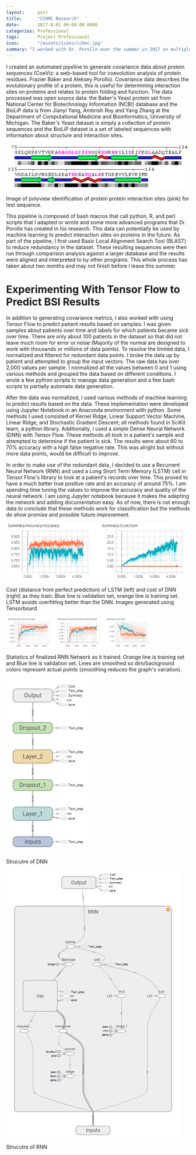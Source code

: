 ```yaml
---
layout:     post
title:      "CCHMC Research"
date:       2017-8-01 00:00:00 0000
categories: Professional
tags:       Project Professional
icon:       "/assets/icons/cchmc.jpg"
summary: "I worked with Dr. Porollo over the summer in 2017 on multiple research projects."
---
```

I created an automated pipeline to generate covariance data about protein sequences (CoeViz: a web-based tool for coevolution analysis of protein residues. Frazier Baker and Aleksey Porollo). Covariance data describes the evolutionary profile of a protein, this is useful for determining interaction sites on proteins and relates to protein folding and function. The data processed was open source data: the Baker's Yeast protein set from National Center for Biotechnology Information (NCBI) database and the BioLiP data is from Jianyi Yang, Ambrish Roy and Yang Zhang at the Department of Computational Medicine and Bioinformatics, University of Michigan. The Baker's Yeast dataset is simply a collection of protein sequences and the BioLiP dataset is a set of labeled sequences with information about structure and interaction sites.

![Polyview Render](/assets/projects/cchmc-2017/cchmc-1.png)

Image of polyview identification of protein protein interaction sites (pink) for test sequence.

This pipeline is composed of bash macros that call python, R, and perl scripts that I adapted or wrote and some more advanced programs that Dr. Porollo has created in his research. This data can potentially be used by machine learning to predict interaction sites on proteins in the future. As part of the pipeline, I first used Basic Local Alignment Search Tool (BLAST) to reduce redundancy in the dataset. These resulting sequences were then run through comparison analysis against a larger database and the results were aligned and interpreted to by other programs. This whole process has taken about two months and may not finish before I leave this summer.

# Experimenting With Tensor Flow to Predict BSI Results

In addition to generating covariance metrics, I also worked with using Tensor Flow to predict patient results based on samples. I was given samples about patients over time and labels for which patients became sick over time. There are only about 100 patients in the dataset so that did not leave much room for error or noise (Majority of the normal are designed to work with thousands or millions of data points). To resolve the limited data, I normalized and filtered for redundant data points. I broke the data up by patient and attempted to group the input vectors. The raw data has over 2,000 values per sample. I normalized all the values between 0 and 1 using various methods and grouped the data based on different conditions. I wrote a few python scripts to manage data generation and a few bash scripts to partially automate data generation.

After the data was normalized, I used various methods of machine learning to predict results based on the data. These implementation were developed using Jupyter Notebook in an Anaconda environment with python. Some methods I used consisted of Kernel Ridge, Linear Support Vector Machine, Linear Ridge, and Stochastic Gradient Descent; all methods found in SciKit learn, a python library. Additionally, I used a simple Dense Neural Network (DNN) with Tensor Flow. These methods all took in a patient's sample and attempted to determine if the patient is sick. The results were about 60 to 70% accuracy with a high false negative rate. This was alright but without more data points, would be difficult to improve.

In order to make use of the redundant data, I decided to use a Recurrent Neural Network (RNN) and used a Long Short Term Memory (LSTM) cell in Tensor Flow's library to look at a patient's records over time. This proved to have a much better true positive rate and an accuracy of around 75%. I am spending time tuning the values to improve the accuracy and quality of the neural network. I am using Jupyter notebook because it makes the adapting the network and adding documentation easy. As of now, there is not enough data to conclude that these methods work for classification but the methods do show promise and possible future improvement.

![DNN Learning Graphs](/assets/projects/cchmc-2017/cchmc-2.png)

Cost (distance from perfect prediction) of LSTM (left) and cost of DNN (right) as they train. Blue line is validation set, orange line is training set. LSTM avoids overfitting better than the DNN. Images generated using Tensorboard.

![RNN Learning Graphs](/assets/projects/cchmc-2017/cchmc-3.png)

Statistics of finalized RNN Network as it trained. Orange line is training set and Blue line is validation set. Lines are smoothed so dim/background colors represent actual points (smoothing reduces the graph's variation).

![DNN Layout](/assets/projects/cchmc-2017/cchmc-4.png)

Strucutre of DNN

![RNN Layout](/assets/projects/cchmc-2017/cchmc-5.png)

Strucutre of RNN